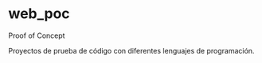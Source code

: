 # web_poc
Proof of Concept

Proyectos de prueba de código con diferentes lenguajes de programación.
